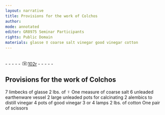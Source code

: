 ```yaml
---
layout: narrative
title: Provisions for the work of Colchos
author:
mode: annotated
editor: GR8975 Seminar Participants
rights: Public Domain
materials: glasse ☿ coarse salt vinegar good vinegar cotton
---
```


 <br/>- - - - - <a href="http://gallica.bnf.fr/ark:/12148/btv1b10500001g/f209.image"><img src="../assets/photo-icon.png" alt="folio image: " style="display:inline-block; margin-bottom:-3px;"/>102r</a> - - - - - <br/> 
## Provisions for the work of Colchos

  7 limbecks of glasse 2 lbs. of ☿ One measure of coarse salt 6 unleaded earthenware vessel 2 large unleaded pots for calcinating 2 alembics to distill vinegar 4 pots of good vinegar 3 or 4 lamps 2 lbs. of cotton One pair of scissors  